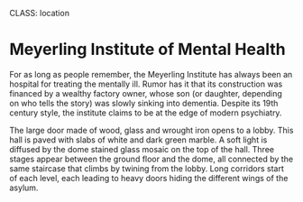 CLASS: location

# Meyerling Institute of Mental Health


For as long as people remember, the Meyerling Institute has always been
an hospital for treating the mentally ill. Rumor has it that its
construction was financed by a wealthy factory owner, whose son (or
daughter, depending on who tells the story) was slowly sinking into
dementia. Despite its 19th century style, the institute claims to be at
the edge of modern psychiatry.

The large door made of wood, glass and wrought iron opens to a lobby.
This hall is paved with slabs of white and dark green marble. A soft
light is diffused by the dome stained glass mosaic on the top of the
hall. Three stages appear between the ground floor and the dome, all
connected by the same staircase that climbs by twining from the lobby.
Long corridors start of each level, each leading to heavy doors hiding
the different wings of the asylum.


